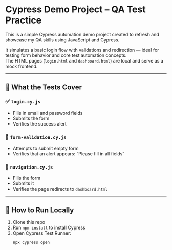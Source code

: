 # Cypress Demo Project – QA Test Practice

This is a simple Cypress automation demo project created to refresh and showcase my QA skills using JavaScript and Cypress.

It simulates a basic login flow with validations and redirection — ideal for testing form behavior and core test automation concepts.  
The HTML pages (`login.html` and `dashboard.html`) are local and serve as a mock frontend.

---

## 🧪 What the Tests Cover

### ✅ `login.cy.js`
- Fills in email and password fields
- Submits the form
- Verifies the success alert

### 🚫 `form-validation.cy.js`
- Attempts to submit empty form
- Verifies that an alert appears: “Please fill in all fields”

### 🔁 `navigation.cy.js`
- Fills the form
- Submits it
- Verifies the page redirects to `dashboard.html`

---

## 🚀 How to Run Locally

1. Clone this repo
2. Run `npm install` to install Cypress
3. Open Cypress Test Runner:
   ```bash
   npx cypress open
